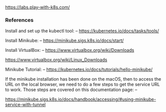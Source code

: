 https://labs.play-with-k8s.com/


### References

Install and set up the kubectl tool: –
https://kubernetes.io/docs/tasks/tools/

Install Minikube: –
https://minikube.sigs.k8s.io/docs/start/

Install VirtualBox: –
https://www.virtualbox.org/wiki/Downloads

https://www.virtualbox.org/wiki/Linux_Downloads

Minikube Tutorial: –
https://kubernetes.io/docs/tutorials/hello-minikube/

If the minikube installation has been done on the macOS, then to access the URL on the local browser, we need to do a few steps to get the service URL to work. Those steps are covered on this documentation page: –

https://minikube.sigs.k8s.io/docs/handbook/accessing/#using-minikube-service-with-tunnel
